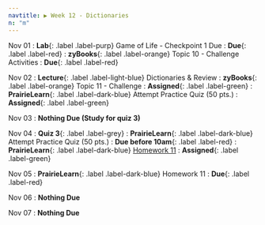 ```yaml
---
navtitle: ▶ Week 12 - Dictionaries
n: "m"
---
```


Nov 01
: **Lab**{: .label .label-purp} Game of Life - Checkpoint 1 Due
    : **Due**{: .label .label-red}
: **zyBooks**{: .label .label-orange} Topic 10 - Challenge Activities
    : **Due**{: .label .label-red}

Nov 02
: **Lecture**{: .label .label-light-blue} Dictionaries & Review
: **zyBooks**{: .label .label-orange} Topic 11 - Challenge
    : **Assigned**{: .label .label-green}
: **PrairieLearn**{: .label .label-dark-blue} Attempt Practice Quiz (50 pts.)
    : **Assigned**{: .label .label-green}


Nov 03
: **Nothing Due (Study for quiz 3)** 


Nov 04
: **Quiz 3**{: .label .label-grey} 
: **PrairieLearn**{: .label .label-dark-blue} Attempt Practice Quiz (50 pts.)
    : **Due before 10am**{: .label .label-red}
: **PrairieLearn**{: .label .label-dark-blue} [Homework 11](https://www.prairielearn.org/pl/course_instance/128740/assessment/2312025)
    : **Assigned**{: .label .label-green}

Nov 05
: **PrairieLearn**{: .label .label-dark-blue} Homework 11
    : **Due**{: .label .label-red}

Nov 06
: **Nothing Due**

Nov 07
: **Nothing Due**


